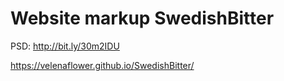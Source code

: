 # Website markup SwedishBitter   

PSD:
http://bit.ly/30m2IDU   

https://velenaflower.github.io/SwedishBitter/
